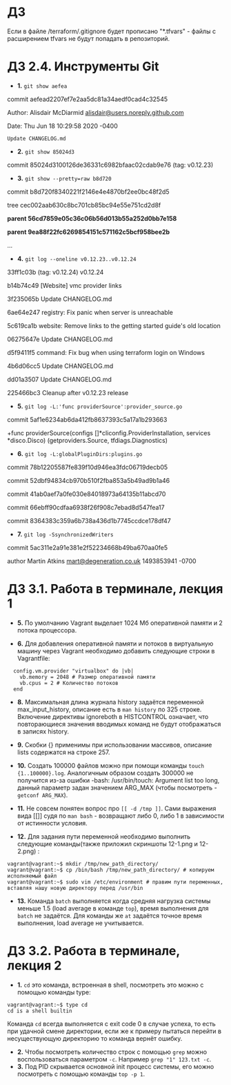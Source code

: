 # ДЗ
Если в файле /terraform/.gitignore будет прописано "*.tfvars" - файлы с расширением tfvars не будут попадать в репозиторий.

# ДЗ 2.4. Инструменты Git

- **1.** `git show aefea`

commit aefead2207ef7e2aa5dc81a34aedf0cad4c32545

Author: Alisdair McDiarmid <alisdair@users.noreply.github.com>

Date:   Thu Jun 18 10:29:58 2020 -0400

    Update CHANGELOG.md

- **2.** `git show 85024d3`

commit 85024d3100126de36331c6982bfaac02cdab9e76 (tag: v0.12.23)

- **3.** `git show --pretty=raw b8d720`

commit b8d720f8340221f2146e4e4870bf2ee0bc48f2d5

tree cec002aab630c8bc701cb85bc94e55e751cd2d8f

**parent 56cd7859e05c36c06b56d013b55a252d0bb7e158**

**parent 9ea88f22fc6269854151c571162c5bcf958bee2b**

...

- **4.** `git log --oneline v0.12.23..v0.12.24`

33ff1c03b (tag: v0.12.24) v0.12.24

b14b74c49 [Website] vmc provider links

3f235065b Update CHANGELOG.md

6ae64e247 registry: Fix panic when server is unreachable

5c619ca1b website: Remove links to the getting started guide's old location

06275647e Update CHANGELOG.md

d5f9411f5 command: Fix bug when using terraform login on Windows

4b6d06cc5 Update CHANGELOG.md

dd01a3507 Update CHANGELOG.md

225466bc3 Cleanup after v0.12.23 release

- **5.** `git log -L:'func providerSource':provider_source.go`

commit 5af1e6234ab6da412fb8637393c5a17a1b293663

+func providerSource(configs []*cliconfig.ProviderInstallation, services *disco.Disco) (getproviders.Source, tfdiags.Diagnostics)

- **6.** `git log -L:globalPluginDirs:plugins.go`

commit 78b12205587fe839f10d946ea3fdc06719decb05

commit 52dbf94834cb970b510f2fba853a5b49ad9b1a46

commit 41ab0aef7a0fe030e84018973a64135b11abcd70

commit 66ebff90cdfaa6938f26f908c7ebad8d547fea17

commit 8364383c359a6b738a436d1b7745ccdce178df47

- **7.** `git log -SsynchronizedWriters`

commit 5ac311e2a91e381e2f52234668b49ba670aa0fe5

author Martin Atkins <mart@degeneration.co.uk> 1493853941 -0700

# ДЗ 3.1. Работа в терминале, лекция 1

- **5.** По умолчанию Vagrant выделает 1024 Мб оперативной памяти и 2 потока процессора.

- **6.** Для добавления оперативной памяти и потоков в виртуальную машину через Vagrant необходимо добавить следующие строки в Vagrantfile:
```
  config.vm.provider "virtualbox" do |vb|
    vb.memory = 2048 # Размер оперативной памяти
    vb.cpus = 2 # Количество потоков
  end
```
- **8.** Максимальная длина журнала history задаётся переменной max_input_history, описание есть в `man history` по 325 строке.
Включение директивы ignoreboth в HISTCONTROL означает, что повторающиеся значения вводимых команд не будут отображаться в записях history.

- **9.** Скобки {} применимы при использовании массивов, описание lists содержатся на строке 257.

- **10.** Создать 100000 файлов можно при помощи команды `touch {1..100000}.log`. Аналогичным образом создать 300000 не получится из-за ошибки -bash: /usr/bin/touch: Argument list too long, данный параметр задан значением ARG_MAX (чтобы посмотреть - `getconf ARG_MAX`).

- **11.** Не совсем понятен вопрос про `[[ -d /tmp ]]`. Сами выражения вида [[]] судя по `man bash` - возвращают либо 0, либо 1 в зависимости от истинности условия.

- **12.** Для задания пути переменной необходимо выполнить следующие команды(также приложил скриншоты 12-1.png и 12-2.png) :
```
vagrant@vagrant:~$ mkdir /tmp/new_path_directory/
vagrant@vagrant:~$ cp /bin/bash /tmp/new_path_directory/ # копируем исполняемый файл
vagrant@vagrant:~$ sudo vim /etc/environment # правим пути переменных, вставляя нашу новую директору перед /usr/bin
```
- **13.** Команда `batch` выполняется когда средняя нагрузка системы меньше 1.5 (load average в команде `top`), время выполнения для `batch` не задаётся. Для команды же `at` задаётся точное время выполнения, load average не учитывается.


# ДЗ 3.2. Работа в терминале, лекция 2

- **1.** `cd` это команда, встроенная в shell, посмотреть это можно с помощью команды type:
```
vagrant@vagrant:~$ type cd
cd is a shell builtin
```
Команда `cd` всегда выполняется с exit code 0 в случае успеха, то есть при удачной смене директории, если же к примеру пытаться перейти в несуществующую директорию то команда вернёт ошибку.
- **2.** Чтобы посмотреть количество строк с помощью `grep` можно воспользоваться параметром `-c`. Например `grep "1" 123.txt -c`.
- **3.** Под PID скрывается основной init процесс системы, его можно посмотреть с помощью команды `top -p 1`.
